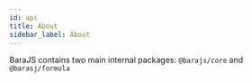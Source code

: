 ```yaml
---
id: api
title: About
sidebar_label: About
---
```


BaraJS contains two main internal packages: `@barajs/core` and `@barasj/formula`
